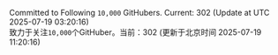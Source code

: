Committed to Following `10,000` GitHubers. Current: <!-- FOLLOWING_COUNT -->302<!-- FOLLOWING_COUNT --> (Update at UTC <!-- LAST_UPDATED -->2025-07-19 03:20:16<!-- LAST_UPDATED -->)<br>
致力于关注`10,000`个GitHuber。当前：<!-- FOLLOWING_COUNT -->302<!-- FOLLOWING_COUNT --> (更新于北京时间 <!-- LAST_UPDATED_CST -->2025-07-19 11:20:16<!-- LAST_UPDATED_CST -->)
